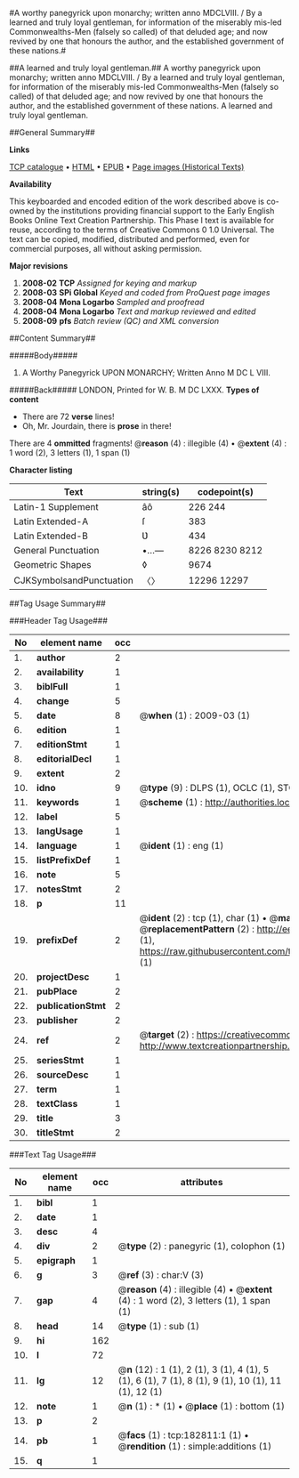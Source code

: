 #A worthy panegyrick upon monarchy; written anno MDCLVIII. / By a learned and truly loyal gentleman, for information of the miserably mis-led Commonwealths-Men (falsely so called) of that deluded age; and now revived by one that honours the author, and the established government of these nations.#

##A learned and truly loyal gentleman.##
A worthy panegyrick upon monarchy; written anno MDCLVIII. / By a learned and truly loyal gentleman, for information of the miserably mis-led Commonwealths-Men (falsely so called) of that deluded age; and now revived by one that honours the author, and the established government of these nations.
A learned and truly loyal gentleman.

##General Summary##

**Links**

[TCP catalogue](http://www.ota.ox.ac.uk/tcp/)  • 
[HTML](http://tei.it.ox.ac.uk/tcp/Texts-HTML/free/B06/B06712.html)  • 
[EPUB](http://tei.it.ox.ac.uk/tcp/Texts-EPUB/free/B06/B06712.epub) • 
[Page images (Historical Texts)](https://data.historicaltexts.jisc.ac.uk/view?pubId=eebo-99890020e&pageId=eebo-99890020e-182811-1)

**Availability**

This keyboarded and encoded edition of the
	       work described above is co-owned by the institutions
	       providing financial support to the Early English Books
	       Online Text Creation Partnership. This Phase I text is
	       available for reuse, according to the terms of Creative
	       Commons 0 1.0 Universal. The text can be copied,
	       modified, distributed and performed, even for
	       commercial purposes, all without asking permission.

**Major revisions**

1. __2008-02__ __TCP__ *Assigned for keying and markup*
1. __2008-03__ __SPi Global__ *Keyed and coded from ProQuest page images*
1. __2008-04__ __Mona Logarbo__ *Sampled and proofread*
1. __2008-04__ __Mona Logarbo__ *Text and markup reviewed and edited*
1. __2008-09__ __pfs__ *Batch review (QC) and XML conversion*

##Content Summary##

#####Body#####

1. A Worthy Panegyrick UPON MONARCHY; Written Anno M DC L VIII.

#####Back#####
LONDON, Printed for W. B. M DC LXXX.
**Types of content**

  * There are 72 **verse** lines!
  * Oh, Mr. Jourdain, there is **prose** in there!

There are 4 **ommitted** fragments! 
 @__reason__ (4) : illegible (4)  •  @__extent__ (4) : 1 word (2), 3 letters (1), 1 span (1)

**Character listing**


|Text|string(s)|codepoint(s)|
|---|---|---|
|Latin-1 Supplement|âô|226 244|
|Latin Extended-A|ſ|383|
|Latin Extended-B|Ʋ|434|
|General Punctuation|•…—|8226 8230 8212|
|Geometric Shapes|◊|9674|
|CJKSymbolsandPunctuation|〈〉|12296 12297|

##Tag Usage Summary##

###Header Tag Usage###

|No|element name|occ|attributes|
|---|---|---|---|
|1.|__author__|2||
|2.|__availability__|1||
|3.|__biblFull__|1||
|4.|__change__|5||
|5.|__date__|8| @__when__ (1) : 2009-03 (1)|
|6.|__edition__|1||
|7.|__editionStmt__|1||
|8.|__editorialDecl__|1||
|9.|__extent__|2||
|10.|__idno__|9| @__type__ (9) : DLPS (1), OCLC (1), STC (4), EEBO-CITATION (1), PROQUEST (1), VID (1)|
|11.|__keywords__|1| @__scheme__ (1) : http://authorities.loc.gov/ (1)|
|12.|__label__|5||
|13.|__langUsage__|1||
|14.|__language__|1| @__ident__ (1) : eng (1)|
|15.|__listPrefixDef__|1||
|16.|__note__|5||
|17.|__notesStmt__|2||
|18.|__p__|11||
|19.|__prefixDef__|2| @__ident__ (2) : tcp (1), char (1)  •  @__matchPattern__ (2) : ([0-9\-]+):([0-9IVX]+) (1), (.+) (1)  •  @__replacementPattern__ (2) : http://eebo.chadwyck.com/downloadtiff?vid=$1&page=$2 (1), https://raw.githubusercontent.com/textcreationpartnership/Texts/master/tcpchars.xml#$1 (1)|
|20.|__projectDesc__|1||
|21.|__pubPlace__|2||
|22.|__publicationStmt__|2||
|23.|__publisher__|2||
|24.|__ref__|2| @__target__ (2) : https://creativecommons.org/publicdomain/zero/1.0/ (1), http://www.textcreationpartnership.org/docs/. (1)|
|25.|__seriesStmt__|1||
|26.|__sourceDesc__|1||
|27.|__term__|1||
|28.|__textClass__|1||
|29.|__title__|3||
|30.|__titleStmt__|2||


###Text Tag Usage###

|No|element name|occ|attributes|
|---|---|---|---|
|1.|__bibl__|1||
|2.|__date__|1||
|3.|__desc__|4||
|4.|__div__|2| @__type__ (2) : panegyric (1), colophon (1)|
|5.|__epigraph__|1||
|6.|__g__|3| @__ref__ (3) : char:V (3)|
|7.|__gap__|4| @__reason__ (4) : illegible (4)  •  @__extent__ (4) : 1 word (2), 3 letters (1), 1 span (1)|
|8.|__head__|14| @__type__ (1) : sub (1)|
|9.|__hi__|162||
|10.|__l__|72||
|11.|__lg__|12| @__n__ (12) : 1 (1), 2 (1), 3 (1), 4 (1), 5 (1), 6 (1), 7 (1), 8 (1), 9 (1), 10 (1), 11 (1), 12 (1)|
|12.|__note__|1| @__n__ (1) : * (1)  •  @__place__ (1) : bottom (1)|
|13.|__p__|2||
|14.|__pb__|1| @__facs__ (1) : tcp:182811:1 (1)  •  @__rendition__ (1) : simple:additions (1)|
|15.|__q__|1||

